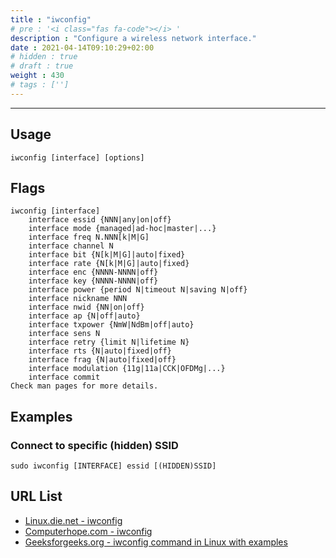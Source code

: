```yaml
---
title : "iwconfig"
# pre : '<i class="fas fa-code"></i> '
description : "Configure a wireless network interface."
date : 2021-04-14T09:10:29+02:00
# hidden : true
# draft : true
weight : 430
# tags : ['']
---
```


---

## Usage

```plain
iwconfig [interface] [options]
```

## Flags

```plain
iwconfig [interface]
    interface essid {NNN|any|on|off}
    interface mode {managed|ad-hoc|master|...}
    interface freq N.NNN[k|M|G]
    interface channel N
    interface bit {N[k|M|G]|auto|fixed}
    interface rate {N[k|M|G]|auto|fixed}
    interface enc {NNNN-NNNN|off}
    interface key {NNNN-NNNN|off}
    interface power {period N|timeout N|saving N|off}
    interface nickname NNN
    interface nwid {NN|on|off}
    interface ap {N|off|auto}
    interface txpower {NmW|NdBm|off|auto}
    interface sens N
    interface retry {limit N|lifetime N}
    interface rts {N|auto|fixed|off}
    interface frag {N|auto|fixed|off}
    interface modulation {11g|11a|CCK|OFDMg|...}
    interface commit 
Check man pages for more details.
```

## Examples

### Connect to specific (hidden) SSID

```plain
sudo iwconfig [INTERFACE] essid [(HIDDEN)SSID]
```

## URL List

- [Linux.die.net - iwconfig](https://linux.die.net/man/8/iwconfig)
- [Computerhope.com - iwconfig](https://www.computerhope.com/unix/iwconfig.htm)
- [Geeksforgeeks.org - iwconfig command in Linux with examples](https://www.geeksforgeeks.org/iwconfig-command-in-linux-with-examples/)
